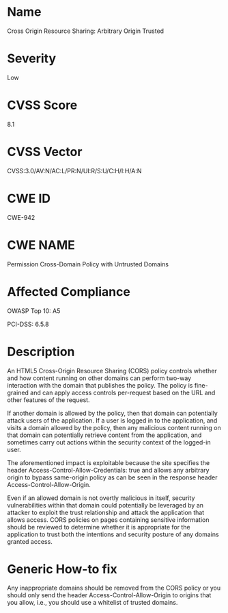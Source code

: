 
# Name

Cross Origin Resource Sharing: Arbitrary Origin Trusted

# Severity

Low

# CVSS Score

8.1

# CVSS Vector

CVSS:3.0/AV:N/AC:L/PR:N/UI:R/S:U/C:H/I:H/A:N

# CWE ID

CWE-942

# CWE NAME 

Permission Cross-Domain Policy with Untrusted Domains

# Affected Compliance

OWASP Top 10: A5

PCI-DSS: 6.5.8

# Description

An HTML5 Cross-Origin Resource Sharing (CORS) policy controls whether and how content running on other domains can perform two-way interaction with the domain that publishes the policy. The policy is fine-grained and can apply access controls per-request based on the URL and other features of the request.  

If another domain is allowed by the policy, then that domain can potentially attack users of the application. If a user is logged in to the application, and visits a domain allowed by the policy, then any malicious content running on that domain can potentially retrieve content from the application, and sometimes carry out actions within the security context of the logged-in user.  

The aforementioned impact is exploitable because the site specifies the header Access-Control-Allow-Credentials: true and allows any arbitrary origin to bypass same-origin policy as can be seen in the response header Access-Control-Allow-Origin.

Even if an allowed domain is not overtly malicious in itself, security vulnerabilities within that domain could potentially be leveraged by an attacker to exploit the trust relationship and attack the application that allows access. CORS policies on pages containing sensitive information should be reviewed to determine whether it is appropriate for the application to trust both the intentions and security posture of any domains granted access.

# Generic How-to fix

Any inappropriate domains should be removed from the CORS policy or you should only send the header Access-Control-Allow-Origin to origins that you allow, i.e., you should use a whitelist of trusted domains.
